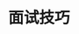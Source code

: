 <!--
 * Author  rhys.zhao
 * Date  2023-03-02 15:12:45
 * LastEditors  rhys.zhao
 * LastEditTime  2023-03-30 09:42:23
 * Description
-->

# 面试技巧
